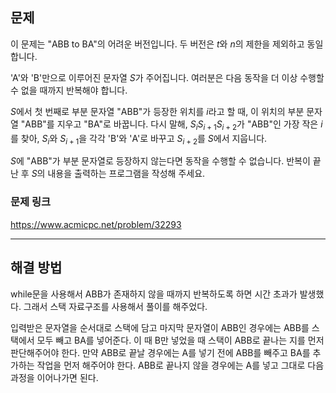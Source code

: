 ## 문제

이 문제는 "ABB to BA"의 어려운 버전입니다. 두 버전은
$t$와
$n$의 제한을 제외하고 동일합니다.

'A'와 'B'만으로 이루어진 문자열
$S$가 주어집니다. 여러분은 다음 동작을 더 이상 수행할 수 없을 때까지 반복해야 합니다.

$S$에서 첫 번째로 부분 문자열 "ABB"가 등장한 위치를
$i$라고 할 때, 이 위치의 부분 문자열 "ABB"를 지우고 "BA"로 바꿉니다.
다시 말해,
$S_iS_{i+1}S_{i+2}$가 "ABB"인 가장 작은
$i$를 찾아,
$S_i$와
$S_{i+1}$을 각각 'B'와 'A'로 바꾸고
$S_{i+2}$를
$S$에서 지웁니다.

$S$에 "ABB"가 부분 문자열로 등장하지 않는다면 동작을 수행할 수 없습니다.
반복이 끝난 후
$S$의 내용을 출력하는 프로그램을 작성해 주세요.

### 문제 링크

https://www.acmicpc.net/problem/32293

---

## 해결 방법

while문을 사용해서 ABB가 존재하지 않을 때까지 반복하도록 하면 시간 초과가 발생했다.
그래서 스택 자료구조를 사용해서 풀이를 해주었다.

입력받은 문자열을 순서대로 스택에 담고 마지막 문자열이 ABB인 경우에는 ABB를 스택에서 모두 빼고 BA를 넣어준다. 이 때 B만 넣었을 때 스택이 ABB로 끝나는 지를 먼저 판단해주어야 한다. 만약 ABB로 끝날 경우에는 A를 넣기 전에 ABB를 빼주고 BA를 추가하는 작업을 먼저 해주어야 한다. ABB로 끝나지 않을 경우에는 A를 넣고 그대로 다음 과정을 이어나가면 된다.
